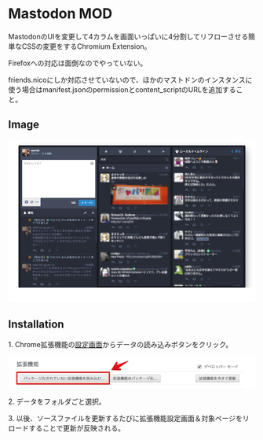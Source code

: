 # Mastodon MOD

MastodonのUIを変更して4カラムを画面いっぱいに4分割してリフローさせる簡単なCSSの変更をするChromium Extension。

Firefoxへの対応は面倒なのでやっていない。

friends.nicoにしか対応させていないので、ほかのマストドンのインスタンスに使う場合はmanifest.jsonのpermissionとcontent_scriptのURLを追加すること。

## Image

![](img/css.png)

## Installation

1\. Chrome拡張機能の[設定画面](chrome://extensions/)からデータの読み込みボタンをクリック。

![](img/installation.png)

2\. データをフォルダごと選択。

3\. 以後、ソースファイルを更新するたびに拡張機能設定画面＆対象ページをリロードすることで更新が反映される。
